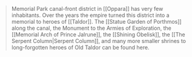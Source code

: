 > Memorial Park canal-front district in [[Oppara]] has very few inhabitants. Over the years the empire turned this district into a memorial to heroes of [[Taldor]]. The [[Statue Garden of Porthmos]] along the canal, the Monument to the Armies of Exploration, the [[Memorial Arch of Prince Jalrune]], the [[Shining Obelisk]], the [[The Serpent Column|Serpent Column]], and many more smaller shrines to long-forgotten heroes of Old Taldor can be found here.








